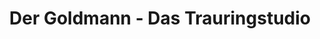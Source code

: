 ---
title: "Der Goldmann - Das Trauringstudio"
url: /bruchsal/der-goldmann-das-trauringstudio/
shop: Schmuck
---